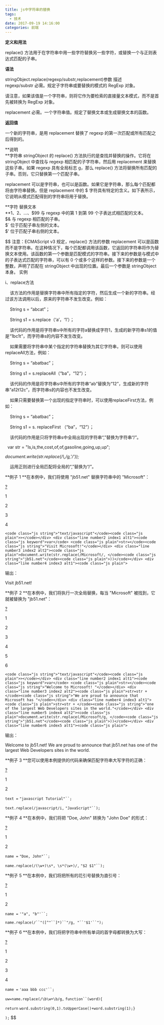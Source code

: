 ```yaml
---
title: js中字符串的替换
tags:
  - 技术
date: 2017-09-19 14:16:00
categories: 前端
---
```


**定义和用法**

replace() 方法用于在字符串中用一些字符替换另一些字符，或替换一个与正则表达式匹配的子串。

**语法**

stringObject.replace(regexp/substr,replacement)参数 描述    
regexp/substr 必需。规定子字符串或要替换的模式的 RegExp 对象。

请注意，如果该值是一个字符串，则将它作为要检索的直接量文本模式，而不是首先被转换为 RegExp 对象。

replacement 必需。一个字符串值。规定了替换文本或生成替换文本的函数。

**返回值**

一个新的字符串，是用 replacement 替换了 regexp 的第一次匹配或所有匹配之后得到的。

**说明  
**字符串 stringObject 的 replace() 方法执行的是查找并替换的操作。它将在 stringObject 中查找与 regexp 相匹配的子字符串，然后用 replacement 来替换这些子串。如果 regexp 具有全局标志 g，那么 replace() 方法将替换所有匹配的子串。否则，它只替换第一个匹配子串。

replacement 可以是字符串，也可以是函数。如果它是字符串，那么每个匹配都将由字符串替换。但是 replacement 中的 \$ 字符具有特定的含义。如下表所示，它说明从模式匹配得到的字符串将用于替换。

**字符 替换文本    
**$1、$2、...、$99 与 regexp 中的第 1 到第 99 个子表达式相匹配的文本。   
$& 与 regexp 相匹配的子串。   
$` 位于匹配子串左侧的文本。   
$' 位于匹配子串右侧的文本。

$$
注意：ECMAScript v3 规定，replace() 方法的参数 replacement 可以是函数而不是字符串。在这种情况下，每个匹配都调用该函数，它返回的字符串将作为替换文本使用。该函数的第一个参数是匹配模式的字符串。接下来的参数是与模式中的子表达式匹配的字符串，可以有 0 个或多个这样的参数。接下来的参数是一个整数，声明了匹配在 stringObject 中出现的位置。最后一个参数是 stringObject 本身。
实例

i、replace方法

    该方法的作用是替换字符串中所有指定的字符，然后生成一个新的字符串。经过该方法调用以后，原来的字符串不发生改变。例如：

    String s = “abcat”；

    String s1 = s.replace（‘a’，‘1’）；

    该代码的作用是将字符串s中所有的字符a替换成字符1，生成的新字符串s1的值是“1bc1t”，而字符串s的内容不发生改变。

    如果需要将字符串中某个指定的字符串替换为其它字符串，则可以使用replaceAll方法，例如：

    String s = “abatbac”；

    String s1 = s.replaceAll（“ba”，“12”）；

    该代码的作用是将字符串s中所有的字符串“ab”替换为“12”，生成新的字符串“a12t12c”，而字符串s的内容也不发生改变。

    如果只需要替换第一个出现的指定字符串时，可以使用replaceFirst方法，例如：

    String s = “abatbac”；

    String s1 = s. replaceFirst （“ba”，“12”）；

    该代码的作用是只将字符串s中全局出现的字符串“,”替换为字符串“/”。

  var str = "Is,is,the,cost,of,of,gasoline,going,up,up";

_document.write(str.replace(/\\,/g,'/'));_

    运用正则进行全局匹配将全局的“,”替换为“/”。

**例子 1
**在本例中，我们将使用 "jb51.net" 替换字符串中的 "Microsoft"：

[?](http://www.jb51.net/article/28009.htm#)

1

2

3

4

`<code class="js string">"text/javascript"</code><code class="js plain">></code></div> <div class="line number2 index1 alt1"><code class="js keyword">var</code> <code class="js plain">str=</code><code class="js string">"Visit Microsoft!"</code></div> <div class="line number3 index2 alt2"><code class="js plain">document.write(str.replace(/Microsoft/, </code><code class="js string">"jb51.net"</code><code class="js plain">))</code></div> <div class="line number4 index3 alt1"><code class="js plain">`

输出：

Visit jb51.net!

**例子 2
**在本例中，我们将执行一次全局替换，每当 "Microsoft" 被找到，它就被替换为 "jb51.net"：

[?](http://www.jb51.net/article/28009.htm#)

1

2

3

4

5

6

`<code class="js string">"text/javascript"</code><code class="js plain">></code></div> <div class="line number2 index1 alt1"><code class="js keyword">var</code> <code class="js plain">str=</code><code class="js string">"Welcome to Microsoft! "</code></div> <div class="line number3 index2 alt2"><code class="js plain">str=str + </code><code class="js string">"We are proud to announce that Microsoft has "</code></div> <div class="line number4 index3 alt1"><code class="js plain">str=str + </code><code class="js string">"one of the largest Web Developers sites in the world."</code></div> <div class="line number5 index4 alt2"><code class="js plain">document.write(str.replace(/Microsoft/g, </code><code class="js string">"jb51.net"</code><code class="js plain">))</code></div> <div class="line number6 index5 alt1"><code class="js plain">`

输出：

Welcome to jb51.net! We are proud to announce that jb51.net
has one of the largest Web Developers sites in the world.

**例子 3
**您可以使用本例提供的代码来确保匹配字符串大写字符的正确：

[?](http://www.jb51.net/article/28009.htm#)

1

2

`text =` `"javascript Tutorial"``;`

`text.replace(/javascript/i,` `"JavaScript"``);`

**例子 4
**在本例中，我们将把 "Doe, John" 转换为 "John Doe" 的形式：

[?](http://www.jb51.net/article/28009.htm#)

1

2

`name =` `"Doe, John"``;`

`name.replace(/(\w+)\s*, \s*(\w+)/,` `"$2 $1"``);`

**例子 5
**在本例中，我们将把所有的花引号替换为直引号：

[?](http://www.jb51.net/article/28009.htm#)

1

2

`name =` `'"a", "b"'``;`

`name.replace(/``"([^"``]*)``"/g, "``'$1'``");`

**例子 6
**在本例中，我们将把字符串中所有单词的首字母都转换为大写：

[?](http://www.jb51.net/article/28009.htm#)

1

2

3

4

`name =` `'aaa bbb ccc'``;`

`uw=name.replace(/\b\w+\b/g,` `function``(word){`

`return` `word.substring(0,1).toUpperCase()+word.substring(1);}`

`);`
$$
